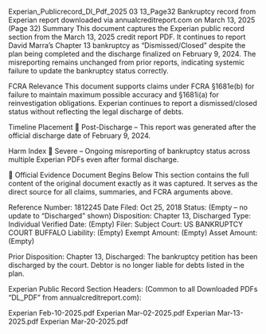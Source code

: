 Experian_Publicrecord_Dl_Pdf_2025 03 13_Page32
Bankruptcy record from Experian report downloaded via annualcreditreport.com on March 13, 2025 (Page 32)
Summary
This document captures the Experian public record section from the March 13, 2025 credit report PDF. It continues to report David Marra’s Chapter 13 bankruptcy as “Dismissed/Closed” despite the plan being completed and the discharge finalized on February 9, 2024. The misreporting remains unchanged from prior reports, indicating systemic failure to update the bankruptcy status correctly.

FCRA Relevance
This document supports claims under FCRA §1681e(b) for failure to maintain maximum possible accuracy and §1681i(a) for reinvestigation obligations. Experian continues to report a dismissed/closed status without reflecting the legal discharge of debts.

Timeline Placement
🔴 Post-Discharge – This report was generated after the official discharge date of February 9, 2024.

Harm Index
🔴 Severe – Ongoing misreporting of bankruptcy status across multiple Experian PDFs even after formal discharge.

📄 Official Evidence Document Begins Below
This section contains the full content of the original document exactly as it was captured. It serves as the direct source for all claims, summaries, and FCRA arguments above.

Reference Number: 1812245
Date Filed: Oct 25, 2018
Status: (Empty – no update to “Discharged” shown)
Disposition: Chapter 13, Discharged
Type: Individual
Verified Date: (Empty)
Filer: Subject
Court: US BANKRUPTCY COURT BUFFALO
Liability: (Empty)
Exempt Amount: (Empty)
Asset Amount: (Empty)

Prior Disposition:
Chapter 13, Discharged: The bankruptcy petition has been discharged by the court. Debtor is no longer liable for debts listed in the plan.

Experian Public Record Section Headers:
(Common to all Downloaded PDFs “DL_PDF” from annualcreditreport.com):

Experian Feb-10-2025.pdf
Experian Mar-02-2025.pdf
Experian Mar-13-2025.pdf
Experian Mar-20-2025.pdf